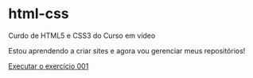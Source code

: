 # html-css
 Curdo de HTML5 e CSS3  do Curso em vídeo

 Estou aprendendo a criar sites e agora vou gerenciar meus repositórios!

<a href="https:https://viniciussousa09.github.io/html-css/exercicios/ex001/">Executar o exercício 001</a>